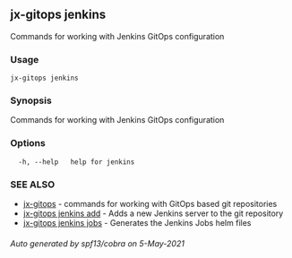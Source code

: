 ## jx-gitops jenkins

Commands for working with Jenkins GitOps configuration

### Usage

```
jx-gitops jenkins
```

### Synopsis

Commands for working with Jenkins GitOps configuration

### Options

```
  -h, --help   help for jenkins
```

### SEE ALSO

* [jx-gitops](jx-gitops.md)	 - commands for working with GitOps based git repositories
* [jx-gitops jenkins add](jx-gitops_jenkins_add.md)	 - Adds a new Jenkins server to the git repository
* [jx-gitops jenkins jobs](jx-gitops_jenkins_jobs.md)	 - Generates the Jenkins Jobs helm files

###### Auto generated by spf13/cobra on 5-May-2021
